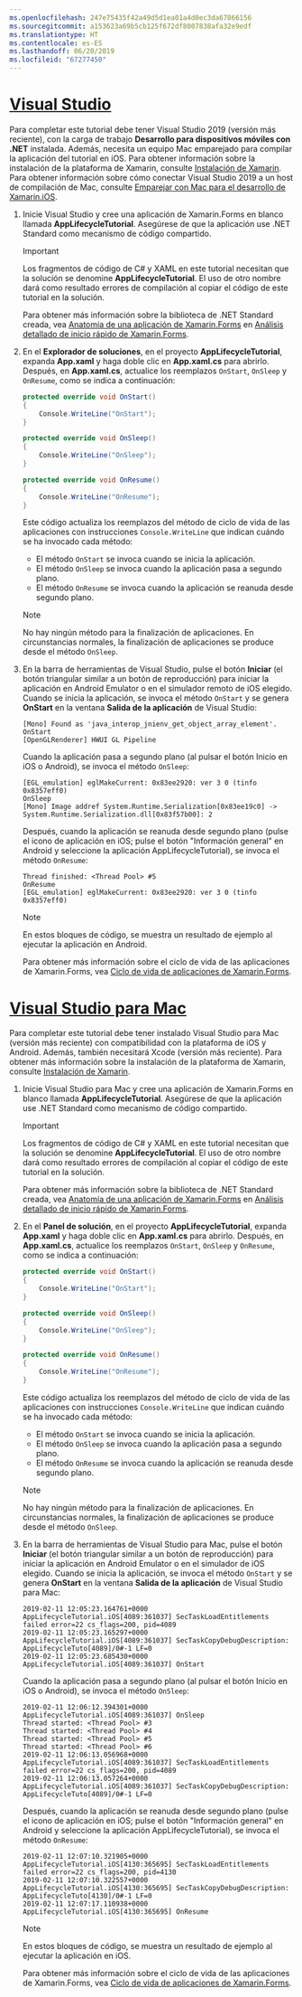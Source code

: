 ```yaml
---
ms.openlocfilehash: 247e75435f42a49d5d1ea01a4d0ec3da67866156
ms.sourcegitcommit: a153623a69b5cb125f672df8007838afa32e9edf
ms.translationtype: HT
ms.contentlocale: es-ES
ms.lasthandoff: 06/20/2019
ms.locfileid: "67277450"
---
```

# <a name="visual-studiotabvswin"></a>[Visual Studio](#tab/vswin)

Para completar este tutorial debe tener Visual Studio 2019 (versión más reciente), con la carga de trabajo **Desarrollo para dispositivos móviles con .NET** instalada. Además, necesita un equipo Mac emparejado para compilar la aplicación del tutorial en iOS. Para obtener información sobre la instalación de la plataforma de Xamarin, consulte [Instalación de Xamarin](~/get-started/installation/index.md). Para obtener información sobre cómo conectar Visual Studio 2019 a un host de compilación de Mac, consulte [Emparejar con Mac para el desarrollo de Xamarin.iOS](~/ios/get-started/installation/windows/connecting-to-mac/index.md).

1. Inicie Visual Studio y cree una aplicación de Xamarin.Forms en blanco llamada **AppLifecycleTutorial**. Asegúrese de que la aplicación use .NET Standard como mecanismo de código compartido.

    > [!IMPORTANT]
    > Los fragmentos de código de C# y XAML en este tutorial necesitan que la solución se denomine **AppLifecycleTutorial**. El uso de otro nombre dará como resultado errores de compilación al copiar el código de este tutorial en la solución.

    Para obtener más información sobre la biblioteca de .NET Standard creada, vea [Anatomía de una aplicación de Xamarin.Forms](~/get-started/first-app/index.md) en [Análisis detallado de inicio rápido de Xamarin.Forms](~/get-started/first-app/index.md).

1. En el **Explorador de soluciones**, en el proyecto **AppLifecycleTutorial**, expanda **App.xaml** y haga doble clic en **App.xaml.cs** para abrirlo. Después, en **App.xaml.cs**, actualice los reemplazos `OnStart`, `OnSleep` y `OnResume`, como se indica a continuación:

    ```csharp
    protected override void OnStart()
    {
        Console.WriteLine("OnStart");
    }

    protected override void OnSleep()
    {
        Console.WriteLine("OnSleep");
    }

    protected override void OnResume()
    {
        Console.WriteLine("OnResume");
    }
    ```

    Este código actualiza los reemplazos del método de ciclo de vida de las aplicaciones con instrucciones `Console.WriteLine` que indican cuándo se ha invocado cada método:

    - El método `OnStart` se invoca cuando se inicia la aplicación.
    - El método `OnSleep` se invoca cuando la aplicación pasa a segundo plano.
    - El método `OnResume` se invoca cuando la aplicación se reanuda desde segundo plano.

    > [!NOTE]
    > No hay ningún método para la finalización de aplicaciones. En circunstancias normales, la finalización de aplicaciones se produce desde el método `OnSleep`.

1. En la barra de herramientas de Visual Studio, pulse el botón **Iniciar** (el botón triangular similar a un botón de reproducción) para iniciar la aplicación en Android Emulator o en el simulador remoto de iOS elegido. Cuando se inicia la aplicación, se invoca el método `OnStart` y se genera **OnStart** en la ventana **Salida de la aplicación** de Visual Studio:

    ```
    [Mono] Found as 'java_interop_jnienv_get_object_array_element'.
    OnStart
    [OpenGLRenderer] HWUI GL Pipeline
    ```

    Cuando la aplicación pasa a segundo plano (al pulsar el botón Inicio en iOS o Android), se invoca el método `OnSleep`:

    ```
    [EGL_emulation] eglMakeCurrent: 0x83ee2920: ver 3 0 (tinfo 0x8357eff0)
    OnSleep
    [Mono] Image addref System.Runtime.Serialization[0x83ee19c0] -> System.Runtime.Serialization.dll[0x83f57b00]: 2
    ```

    Después, cuando la aplicación se reanuda desde segundo plano (pulse el icono de aplicación en iOS; pulse el botón "Información general" en Android y seleccione la aplicación AppLifecycleTutorial), se invoca el método `OnResume`:

    ```
    Thread finished: <Thread Pool> #5
    OnResume
    [EGL_emulation] eglMakeCurrent: 0x83ee2920: ver 3 0 (tinfo 0x8357eff0)
    ```

    > [!NOTE]
    > En estos bloques de código, se muestra un resultado de ejemplo al ejecutar la aplicación en Android.

    Para obtener más información sobre el ciclo de vida de las aplicaciones de Xamarin.Forms, vea [Ciclo de vida de aplicaciones de Xamarin.Forms](~/xamarin-forms/app-fundamentals/app-lifecycle.md).

# <a name="visual-studio-for-mactabvsmac"></a>[Visual Studio para Mac](#tab/vsmac)

Para completar este tutorial debe tener instalado Visual Studio para Mac (versión más reciente) con compatibilidad con la plataforma de iOS y Android. Además, también necesitará Xcode (versión más reciente). Para obtener más información sobre la instalación de la plataforma de Xamarin, consulte [Instalación de Xamarin](~/get-started/installation/index.md).

1. Inicie Visual Studio para Mac y cree una aplicación de Xamarin.Forms en blanco llamada **AppLifecycleTutorial**. Asegúrese de que la aplicación use .NET Standard como mecanismo de código compartido.

    > [!IMPORTANT]
    > Los fragmentos de código de C# y XAML en este tutorial necesitan que la solución se denomine **AppLifecycleTutorial**. El uso de otro nombre dará como resultado errores de compilación al copiar el código de este tutorial en la solución.

    Para obtener más información sobre la biblioteca de .NET Standard creada, vea [Anatomía de una aplicación de Xamarin.Forms](~/get-started/first-app/index.md) en [Análisis detallado de inicio rápido de Xamarin.Forms](~/get-started/first-app/index.md).

1. En el **Panel de solución**, en el proyecto **AppLifecycleTutorial**, expanda **App.xaml** y haga doble clic en **App.xaml.cs** para abrirlo. Después, en **App.xaml.cs**, actualice los reemplazos `OnStart`, `OnSleep` y `OnResume`, como se indica a continuación:

    ```csharp
    protected override void OnStart()
    {
        Console.WriteLine("OnStart");
    }

    protected override void OnSleep()
    {
        Console.WriteLine("OnSleep");
    }

    protected override void OnResume()
    {
        Console.WriteLine("OnResume");
    }
    ```

    Este código actualiza los reemplazos del método de ciclo de vida de las aplicaciones con instrucciones `Console.WriteLine` que indican cuándo se ha invocado cada método:

    - El método `OnStart` se invoca cuando se inicia la aplicación.
    - El método `OnSleep` se invoca cuando la aplicación pasa a segundo plano.
    - El método `OnResume` se invoca cuando la aplicación se reanuda desde segundo plano.

    > [!NOTE]
    > No hay ningún método para la finalización de aplicaciones. En circunstancias normales, la finalización de aplicaciones se produce desde el método `OnSleep`.

1. En la barra de herramientas de Visual Studio para Mac, pulse el botón **Iniciar** (el botón triangular similar a un botón de reproducción) para iniciar la aplicación en Android Emulator o en el simulador de iOS elegido. Cuando se inicia la aplicación, se invoca el método `OnStart` y se genera **OnStart** en la ventana **Salida de la aplicación** de Visual Studio para Mac:

    ```
    2019-02-11 12:05:23.164761+0000 AppLifecycleTutorial.iOS[4089:361037] SecTaskLoadEntitlements failed error=22 cs_flags=200, pid=4089
    2019-02-11 12:05:23.165297+0000 AppLifecycleTutorial.iOS[4089:361037] SecTaskCopyDebugDescription: AppLifecycleTuto[4089]/0#-1 LF=0
    2019-02-11 12:05:23.685430+0000 AppLifecycleTutorial.iOS[4089:361037] OnStart
    ```

    Cuando la aplicación pasa a segundo plano (al pulsar el botón Inicio en iOS o Android), se invoca el método `OnSleep`:

    ```
    2019-02-11 12:06:12.394301+0000 AppLifecycleTutorial.iOS[4089:361037] OnSleep
    Thread started: <Thread Pool> #3
    Thread started: <Thread Pool> #4
    Thread started: <Thread Pool> #5
    Thread started: <Thread Pool> #6
    2019-02-11 12:06:13.056968+0000 AppLifecycleTutorial.iOS[4089:361037] SecTaskLoadEntitlements failed error=22 cs_flags=200, pid=4089
    2019-02-11 12:06:13.057264+0000 AppLifecycleTutorial.iOS[4089:361037] SecTaskCopyDebugDescription: AppLifecycleTuto[4089]/0#-1 LF=0
    ```

    Después, cuando la aplicación se reanuda desde segundo plano (pulse el icono de aplicación en iOS; pulse el botón "Información general" en Android y seleccione la aplicación AppLifecycleTutorial), se invoca el método `OnResume`:

    ```
    2019-02-11 12:07:10.321905+0000 AppLifecycleTutorial.iOS[4130:365695] SecTaskLoadEntitlements failed error=22 cs_flags=200, pid=4130
    2019-02-11 12:07:10.322557+0000 AppLifecycleTutorial.iOS[4130:365695] SecTaskCopyDebugDescription: AppLifecycleTuto[4130]/0#-1 LF=0
    2019-02-11 12:07:17.110938+0000 AppLifecycleTutorial.iOS[4130:365695] OnResume
    ```

    > [!NOTE]
    > En estos bloques de código, se muestra un resultado de ejemplo al ejecutar la aplicación en iOS.

    Para obtener más información sobre el ciclo de vida de las aplicaciones de Xamarin.Forms, vea [Ciclo de vida de aplicaciones de Xamarin.Forms](~/xamarin-forms/app-fundamentals/app-lifecycle.md).
